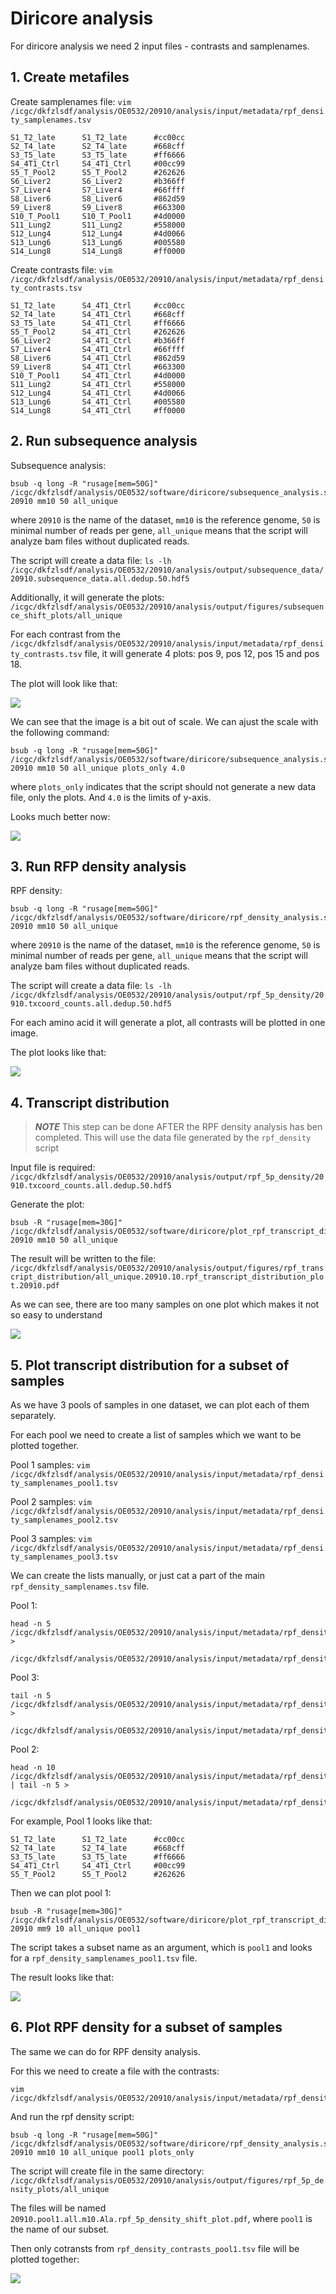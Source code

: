 # Diricore analysis

For diricore analysis we need 2 input files - contrasts and samplenames.

## 1. Create metafiles

Create samplenames file: `vim /icgc/dkfzlsdf/analysis/OE0532/20910/analysis/input/metadata/rpf_density_samplenames.tsv`

```
S1_T2_late      S1_T2_late      #cc00cc
S2_T4_late      S2_T4_late      #668cff
S3_T5_late      S3_T5_late      #ff6666
S4_4T1_Ctrl     S4_4T1_Ctrl     #00cc99
S5_T_Pool2      S5_T_Pool2      #262626
S6_Liver2       S6_Liver2       #b366ff
S7_Liver4       S7_Liver4       #66ffff
S8_Liver6       S8_Liver6       #862d59
S9_Liver8       S9_Liver8       #663300
S10_T_Pool1     S10_T_Pool1     #4d0000
S11_Lung2       S11_Lung2       #558000
S12_Lung4       S12_Lung4       #4d0066
S13_Lung6       S13_Lung6       #005580
S14_Lung8       S14_Lung8       #ff0000
```

Create contrasts file: `vim /icgc/dkfzlsdf/analysis/OE0532/20910/analysis/input/metadata/rpf_density_contrasts.tsv`

```
S1_T2_late      S4_4T1_Ctrl     #cc00cc
S2_T4_late      S4_4T1_Ctrl     #668cff
S3_T5_late      S4_4T1_Ctrl     #ff6666
S5_T_Pool2      S4_4T1_Ctrl     #262626
S6_Liver2       S4_4T1_Ctrl     #b366ff
S7_Liver4       S4_4T1_Ctrl     #66ffff
S8_Liver6       S4_4T1_Ctrl     #862d59
S9_Liver8       S4_4T1_Ctrl     #663300
S10_T_Pool1     S4_4T1_Ctrl     #4d0000
S11_Lung2       S4_4T1_Ctrl     #558000
S12_Lung4       S4_4T1_Ctrl     #4d0066
S13_Lung6       S4_4T1_Ctrl     #005580
S14_Lung8       S4_4T1_Ctrl     #ff0000
```

## 2. Run subsequence analysis

Subsequence analysis:  

```
bsub -q long -R "rusage[mem=50G]" /icgc/dkfzlsdf/analysis/OE0532/software/diricore/subsequence_analysis.sh 20910 mm10 50 all_unique
``` 

where `20910` is the name of the dataset, `mm10` is the reference genome, `50` is minimal number of reads per gene, `all_unique` means that the script will analyze bam files without duplicated reads.

The script will create a data file: `ls -lh /icgc/dkfzlsdf/analysis/OE0532/20910/analysis/output/subsequence_data/20910.subsequence_data.all.dedup.50.hdf5`

Additionally, it will generate the plots: `/icgc/dkfzlsdf/analysis/OE0532/20910/analysis/output/figures/subsequence_shift_plots/all_unique`

For each contrast from the `/icgc/dkfzlsdf/analysis/OE0532/20910/analysis/input/metadata/rpf_density_contrasts.tsv` file, it will generate 4 plots: pos 9, pos 12, pos 15 and pos 18. 

The plot will look like that:

![](/pics/diricore_1.png)

We can see that the image is a bit out of scale. We can ajust the scale with the following command: 

```
bsub -q long -R "rusage[mem=50G]" /icgc/dkfzlsdf/analysis/OE0532/software/diricore/subsequence_analysis.sh 20910 mm10 50 all_unique plots_only 4.0
```

where `plots_only` indicates that the script should not generate a new data file, only the plots. And `4.0` is the limits of y-axis. 

Looks much better now:

![](/pics/diricore_2.png)

## 3. Run RFP density analysis

RPF density: 

```
bsub -q long -R "rusage[mem=50G]" /icgc/dkfzlsdf/analysis/OE0532/software/diricore/rpf_density_analysis.sh 20910 mm10 50 all_unique
``` 

where `20910` is the name of the dataset, `mm10` is the reference genome, `50` is minimal number of reads per gene, `all_unique` means that the script will analyze bam files without duplicated reads.

The script will create a data file: `ls -lh /icgc/dkfzlsdf/analysis/OE0532/20910/analysis/output/rpf_5p_density/20910.txcoord_counts.all.dedup.50.hdf5`

For each amino acid it will generate a plot, all contrasts will be plotted in one image. 

The plot looks like that:

![](/pics/diricore_3.png)


## 4. Transcript distribution 

>**_NOTE_** This step can be done AFTER the RPF density analysis has ben completed. This will use the data file generated by the `rpf_density` script

Input file is required: `/icgc/dkfzlsdf/analysis/OE0532/20910/analysis/output/rpf_5p_density/20910.txcoord_counts.all.dedup.50.hdf5`

Generate the plot: 

```
bsub -R "rusage[mem=30G]" /icgc/dkfzlsdf/analysis/OE0532/software/diricore/plot_rpf_transcript_distribution.sh 20910 mm10 50 all_unique
```

The result will be written to the file: `/icgc/dkfzlsdf/analysis/OE0532/20910/analysis/output/figures/rpf_transcript_distribution/all_unique.20910.10.rpf_transcript_distribution_plot.20910.pdf`

As we can see, there are too many samples on one plot which makes it not so easy to understand

![](/pics/diricore_4.png)

## 5. Plot transcript distribution for a subset of samples

As we have 3 pools of samples in one dataset, we can plot each of them separately.

For each pool we need to create a list of samples which we want to be plotted together. 

Pool 1 samples: `vim /icgc/dkfzlsdf/analysis/OE0532/20910/analysis/input/metadata/rpf_density_samplenames_pool1.tsv`

Pool 2 samples: `vim /icgc/dkfzlsdf/analysis/OE0532/20910/analysis/input/metadata/rpf_density_samplenames_pool2.tsv`

Pool 3 samples: `vim /icgc/dkfzlsdf/analysis/OE0532/20910/analysis/input/metadata/rpf_density_samplenames_pool3.tsv`

We can create the lists manually, or just cat a part of the main `rpf_density_samplenames.tsv` file.

Pool 1: 

```
head -n 5 /icgc/dkfzlsdf/analysis/OE0532/20910/analysis/input/metadata/rpf_density_samplenames.tsv > 
          /icgc/dkfzlsdf/analysis/OE0532/20910/analysis/input/metadata/rpf_density_samplenames_pool1.tsv
```

Pool 3: 

```
tail -n 5 /icgc/dkfzlsdf/analysis/OE0532/20910/analysis/input/metadata/rpf_density_samplenames.tsv > 
          /icgc/dkfzlsdf/analysis/OE0532/20910/analysis/input/metadata/rpf_density_samplenames_pool3.tsv
```

Pool 2: 

```
head -n 10 /icgc/dkfzlsdf/analysis/OE0532/20910/analysis/input/metadata/rpf_density_samplenames.tsv | tail -n 5 > 
           /icgc/dkfzlsdf/analysis/OE0532/20910/analysis/input/metadata/rpf_density_samplenames_pool2.tsv
```

For example, Pool 1 looks like that: 

```
S1_T2_late      S1_T2_late      #cc00cc
S2_T4_late      S2_T4_late      #668cff
S3_T5_late      S3_T5_late      #ff6666
S4_4T1_Ctrl     S4_4T1_Ctrl     #00cc99
S5_T_Pool2      S5_T_Pool2      #262626
```

Then we can plot pool 1: 

```
bsub -R "rusage[mem=30G]" /icgc/dkfzlsdf/analysis/OE0532/software/diricore/plot_rpf_transcript_distribution.sh 20910 mm9 10 all_unique pool1
```

The script takes a subset name as an argument, which is `pool1` and looks for a `rpf_density_samplenames_pool1.tsv` file.

The result looks like that:

![](/pics/diricore_5.png)

## 6. Plot RPF density for a subset of samples

The same we can do for RPF density analysis. 

For this we need to create a file with the contrasts:

```
vim /icgc/dkfzlsdf/analysis/OE0532/20910/analysis/input/metadata/rpf_density_contrasts_pool1.tsv
```

And run the rpf density script: 

```
bsub -q long -R "rusage[mem=50G]" /icgc/dkfzlsdf/analysis/OE0532/software/diricore/rpf_density_analysis.sh 20910 mm10 10 all_unique pool1 plots_only
```

The script will create file in the same directory: `/icgc/dkfzlsdf/analysis/OE0532/20910/analysis/output/figures/rpf_5p_density_plots/all_unique`

The files will be named `20910.pool1.all.m10.Ala.rpf_5p_density_shift_plot.pdf`, where `pool1` is the name of our subset. 

Then only cotransts from `rpf_density_contrasts_pool1.tsv` file will be plotted together:

![](/pics/diricore_6.png)
